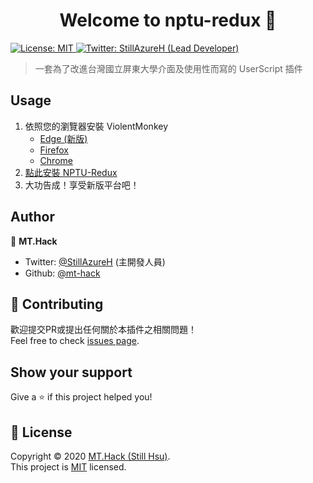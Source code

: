 <h1 align="center">Welcome to nptu-redux 👋</h1>
<p>
  <a href="https://github.com/mt-hack/nptu-redux/blob/master/LICENSE" target="_blank">
    <img alt="License: MIT" src="https://img.shields.io/badge/License-MIT-yellow.svg" />
  </a>
  <a href="https://twitter.com/StillAzureH" target="_blank">
    <img alt="Twitter: StillAzureH (Lead Developer)" src="https://img.shields.io/twitter/follow/StillAzureH.svg?style=social" />
  </a>
</p>

> 一套為了改進台灣國立屏東大學介面及使用性而寫的 UserScript 插件

## Usage

1. 依照您的瀏覽器安裝 ViolentMonkey
    * [Edge (新版)](https://microsoftedge.microsoft.com/addons/detail/eeagobfjdenkkddmbclomhiblgggliao)
    * [Firefox](https://addons.mozilla.org/en-US/firefox/addon/violentmonkey/)
    * [Chrome](https://chrome.google.com/webstore/detail/violentmonkey/jinjaccalgkegednnccohejagnlnfdag)
2. [點此安裝 NPTU-Redux](https://github.com/mt-hack/nptu-redux/raw/master/nptu-redux.user.js)
3. 大功告成！享受新版平台吧！

## Author

👤 **MT.Hack**

* Twitter: [@StillAzureH](https://twitter.com/StillAzureH) (主開發人員)
* Github: [@mt-hack](https://github.com/mt-hack)

## 🤝 Contributing

歡迎提交PR或提出任何關於本插件之相關問題！<br />Feel free to check [issues page](https://github.com/mt-hack/nptu-redux/issues). 

## Show your support

Give a ⭐️ if this project helped you!

## 📝 License

Copyright © 2020 [MT.Hack (Still Hsu)](https://github.com/mt-hack).<br />
This project is [MIT](https://github.com/mt-hack/nptu-redux/blob/master/LICENSE) licensed.